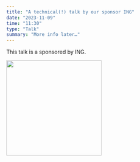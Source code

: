 ```yaml
---
title: "A technical(!) talk by our sponsor ING"
date: "2023-11-09"
time: "11:30"
type: "Talk"
summary: "More info later…"
---
```


This talk is a sponsored by ING.

<a href="https://www.ing.jobs/netherlands/vacancies.htm" target="_blank"><img src="/images/sponsors/2023/ING.png" width= "250" /></a>
